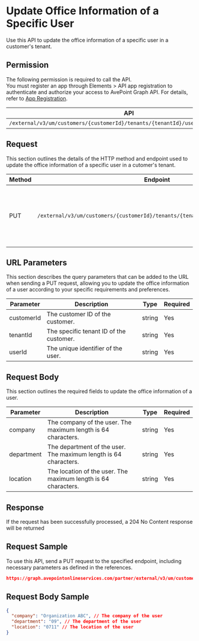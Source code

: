 # Update Office Information of a Specific User

Use this API to update the office information of a specific user in a customer's tenant. 

## Permission

The following permission is required to call the API.  
You must register an app through Elements > API app registration to authenticate and authorize your access to AvePoint Graph API. For details, refer to [App Registration](https://cdn.avepoint.com/assets/apelements-webhelp/avepoint-elements-for-partners/index.htm#!Documents/appregistration.htm).

| API | Permission  |
|-----------|--------|
| `/external/v3/um/customers/{customerId}/tenants/{tenantId}/users/{userId}/office`|elements.um.user.readwrite.all|  

## Request

This section outlines the details of the HTTP method and endpoint used to update the office
information of a specific user in a cutomer's tenant.

| Method | Endpoint | Description |
|-----------|--------|------------|
| PUT | `/external/v3/um/customers/{customerId}/tenants/{tenantId}/users/{userId}/office` | Updates the office information of a specific user in a customer's tenant.|

## URL Parameters

This section describes the query parameters that can be added to the URL when sending a PUT request, allowing you to update the office information of a user according to your specific requirements and preferences.

| Parameter | Description | Type | Required |
| --- | --- | --- |---|
| customerId | The customer ID of the customer. | string | Yes |
| tenantId | The specific tenant ID of the customer. | string | Yes |
| userId | The unique identifier of the user. | string | Yes |

## Request Body

This section outlines the required fields to update the office information of a user.

| Parameter | Description | Type | Required |
| --- | --- | --- | --- |
| company | The company of the user. The maximum length is 64 characters.| string | Yes |
| department | The department of the user. The maximum length is 64 characters.| string | Yes |
| location |  The location of the user. The maximum length is 64 characters. | string | Yes | 

## Response

If the request has been successfully processed, a 204 No Content response will be returned

## Request Sample

To use this API, send a PUT request to the specified endpoint, including necessary parameters as defined in the references. 

```json
https://graph.avepointonlineservices.com/partner/external/v3/um/customers/966f35cc-****-****-****-25cdbcf82a07/tenants/0c7715b3-****-****-****-f3634dcfacec/users/7c18fd6f-****-****-****-5725fa9edc3f/office
```
## Request Body Sample

```json
{
  "company": "Organization ABC", // The company of the user
  "department": "09", // The department of the user
  "location": "0711" // The location of the user
}
```